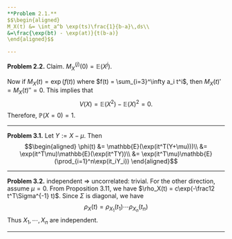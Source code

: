 ```yaml
---
**Problem 2.1.** 
$$\begin{aligned} 
M_X(t) &= \int_a^b \exp(ts)\frac{1}{b-a}\,ds\\
&=\frac{\exp(bt) - \exp(at)}{t(b-a)}
\end{aligned}$$

---
```

**Problem 2.2.** 
Claim. $M_X^{(j)}(0) = \mathbb{E}(X^j)$.

Now if $M_X(t) = \exp(f(t))$ where $f(t) = \sum_{i=3}^\infty a_i t^i$, then $M_X(t)' = M_X(t)'' = 0$. This implies that 
$$V(X) = \mathbb{E}(X^2) - \mathbb{E}(X)^2=0.$$
Therefore, $\mathbb{P}(X = 0)=1$.  

---

**Problem 3.1.**  Let $Y := X -\mu$. Then 
$$\begin{aligned}
\phi(t) &= \mathbb{E}(\exp(it^T(Y+\mu)))\\
&= \exp(it^T\mu)\mathbb{E}(\exp(it^TY))\\
&= \exp(it^T\mu)\mathbb{E}(\prod_{i=1}^n\exp(it_iY_i))
\end{aligned}$$

---

**Problem 3.2.**  independent $\Rightarrow$ uncorrelated: trivial.
For the other direction,  assume $\mu=0$. From Proposition 3.11, we have $\rho_X(t) = c\exp(-\frac12 t^T\Sigma^{-1} t)$. Since $\Sigma$ is diagonal, we have
$$\rho_X(t) = \rho_{X_1}(t_1) \cdots \rho_{X_n}(t_n)$$
Thus $X_1,\cdots,X_n$ are independent.

---
<!--stackedit_data:
eyJoaXN0b3J5IjpbLTEyNTcyMzMyNDksLTEyMDk4NjQ1NzcsND
M1NTcwNjQsLTEyNTY2MjY2ODMsOTAyNDMzMTU4LDExMDIyNTQ4
ODRdfQ==
-->
